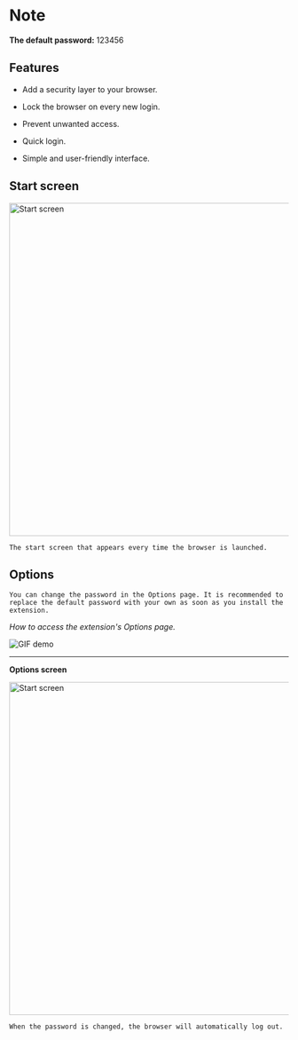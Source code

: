 # Note

**The default password:** 123456

## Features

- Add a security layer to your browser.

- Lock the browser on every new login.

- Prevent unwanted access.

- Quick login.

- Simple and user-friendly interface.

## Start screen

<img src="https://i.postimg.cc/gkgNt29m/Screenshot-2025-07-20-104625.png" alt="Start screen" width="600"/>

`The start screen that appears every time the browser is launched.`

## Options

`You can change the password in the Options page. It is recommended to replace the default password with your own as soon as you install the extension.`

*How to access the extension's Options page.*

![GIF demo](https://media4.giphy.com/media/v1.Y2lkPTc5MGI3NjExOTlqcDI0b2JsdmxnMDlkbWM4ZTdxeTBia3NtNzB0cHpienloM2hqMiZlcD12MV9pbnRlcm5hbF9naWZfYnlfaWQmY3Q9Zw/pUjCCfM9u3wtWl7a7J/giphy.gif)

---

**Options screen**

<img src="https://i.postimg.cc/vHY0v6N0/Screenshot-2025-07-20-104726.png" alt="Start screen" width="600"/>

`When the password is changed, the browser will automatically log out.`


